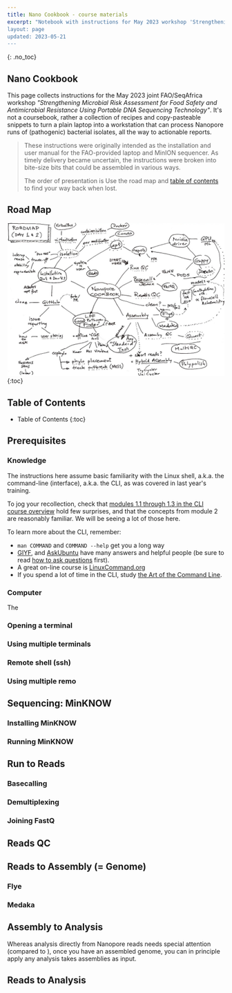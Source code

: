 ```yaml
---
title: Nano Cookbook - course materials
excerpt: "Notebook with instructions for May 2023 workshop 'Strengthening Microbial Risk Assessment for Food Safety and Antimicrobial Resistance Using Portable DNA Sequencing Technology'
layout: page
updated: 2023-05-21
---
```


{: .no_toc}
## Nano Cookbook

This page collects instructions for the May 2023 joint FAO/SeqAfrica workshop _"Strengthening Microbial Risk Assessment for Food Safety and Antimicrobial Resistance Using Portable DNA Sequencing Technology"_.  It's not a coursebook, rather a collection of recipes and copy-pasteable snippets to turn a plain laptop into a workstation that can process Nanopore runs of (pathogenic) bacterial isolates, all the way to actionable reports.

> These instructions were originally intended as the installation and user manual for the FAO-provided laptop and MinION sequencer.
> As timely delivery became uncertain, the instructions were broken into bite-size bits that could be assembled in various ways.
>
> The order of presentation is
> Use the road map and [table of contents](#table-of-contents) to find your way back when lost.

## Road Map

![course road map](assets/NanoCourseRoadmap1.jpg)
{:toc}

## Table of Contents

* Table of Contents
{:toc}

## Prerequisites

### Knowledge

The instructions here assume basic familiarity with the Linux shell, a.k.a. the command-line (interface), a.k.a. the CLI, as was covered in last year's training.

To jog your recollection, check that [modules 1.1 through 1.3 in the CLI course overview](https://share.kcri.it/sites/cli-course) hold few surprises, and that the concepts from module 2 are reasonably familiar.  We will be seeing a lot of those here.

To learn more about the CLI, remember:

 * `man COMMAND` and `COMMAND --help` get you a long way
 * [GIYF](https://en.wiktionary.org/wiki/GIYF), and [AskUbuntu](https://askubuntu.com/) have many answers and helpful people (be sure to read [how to ask questions]() first).
 * A great on-line course is [LinuxCommand.org](https://linuxcommand.org/)
 * If you spend a lot of time in the CLI, study [the Art of the Command Line](https://github.com/jlevy/the-art-of-command-line).
 
### Computer

The


### Opening a terminal

### Using multiple terminals

### Remote shell (ssh)

### Using multiple remo


## Sequencing: MinKNOW

### Installing MinKNOW

### Running MinKNOW


## Run to Reads

### Basecalling

### Demultiplexing

### Joining FastQ


## Reads QC


## Reads to Assembly (= Genome)

### Flye

### Medaka


## Assembly to Analysis

Whereas analysis directly from Nanopore reads needs special attention (compared to ), once you have an assembled genome, you can in principle apply any analysis takes assemblies as input.


## Reads to Analysis



